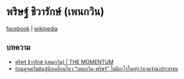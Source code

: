 # พริษฐ์ ชิวารักษ์ (เพนกวิน)

[facebook](https://www.facebook.com/paritchiwarakofficial/) | [wikipedia](https://th.wikipedia.org/wiki/%E0%B8%9E%E0%B8%A3%E0%B8%B4%E0%B8%A9%E0%B8%90%E0%B9%8C_%E0%B8%8A%E0%B8%B4%E0%B8%A7%E0%B8%B2%E0%B8%A3%E0%B8%B1%E0%B8%81%E0%B8%A9%E0%B9%8C)

## บทความ

- [พริษฐ์ ชิวารักษ์ (เพนกวิน)  | THE MOMENTUM](https://themomentum.co/future-forward-parit-chiwarak/)
- [ย้อนดูจุดเริ่มต้นสู่นักเคลื่อนไหว “เพนกวิน-พริษฐ์” ไม่มีอะไรใหญ่กว่าเจตจำนงประชาชน](https://www.thairath.co.th/news/politic/1951390)
